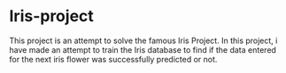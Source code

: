 # Iris-project
This project is an attempt to solve the famous Iris Project. In this project, i have made an attempt to train the Iris database to find if the data entered for the next iris flower was successfully predicted or not.
